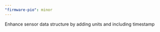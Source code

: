 ```yaml
---
"firmware-pio": minor
---
```


Enhance sensor data structure by adding units and including timestamp
